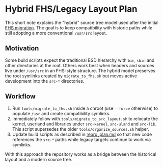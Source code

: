 # Hybrid FHS/Legacy Layout Plan

This short note explains the "hybrid" source tree model used after the initial
[FHS migration](fhs_migration.md). The goal is to keep compatibility with
historic paths while still adopting a more conventional `/usr/src` layout.

## Motivation

Some build scripts expect the traditional BSD hierarchy with `bin`, `sbin` and
other directories at the root. Others work best when headers and sources live
under `/usr/src` in an FHS-style structure. The hybrid model preserves the root
symlinks created by `migrate_to_fhs.sh` but moves active development into the
`src-*` directories.

## Workflow

1. Run `tools/migrate_to_fhs.sh` inside a chroot (use `--force` otherwise) to
   populate `/usr` and create compatibility symlinks.
2. Immediately follow with `tools/migrate_to_src_layout.sh` to relocate the
   kernel, userland and libraries under `src-kernel`, `src-uland` and `src-lib`.
   This script supersedes the older `tools/organize_sources.sh` helper.
3. Update build scripts as described in [reorg_plan.md](reorg_plan.md) so that
   new code references the `src-*` paths while legacy targets continue to work
   via symlinks.

With this approach the repository works as a bridge between the historical
layout and a modern source tree.
